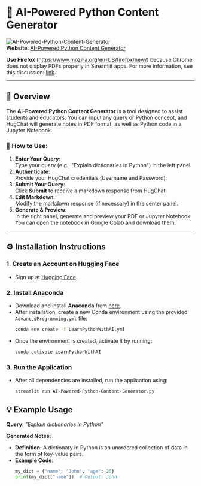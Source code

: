  
# 🌟 AI-Powered Python Content Generator

![AI-Powered-Python-Content-Generator](AI-Powered-Python-Content-Generator.gif)  
**Website**: [AI-Powered Python Content Generator](https://ai-powered-python-content-generator.streamlit.app/)


**Use Firefox** (https://www.mozilla.org/en-US/firefox/new/) because Chrome does not display PDFs properly in Streamlit apps. For more information, see this discussion: [link](https://discuss.streamlit.io/t/problems-displaying-pdf-in-streamlit-cloud/35555).

---

## 🚀 Overview
The **AI-Powered Python Content Generator** is a tool designed to assist students and educators. You can input any query or Python concept, and HugChat will generate notes in PDF format, as well as Python code in a Jupyter Notebook.

### 📝 How to Use:
1. **Enter Your Query**:  
   Type your query (e.g., "Explain dictionaries in Python") in the left panel.
2. **Authenticate**:  
   Provide your HugChat credentials (Username and Password).
3. **Submit Your Query**:  
   Click **Submit** to receive a markdown response from HugChat.
4. **Edit Markdown**:  
   Modify the markdown response (if necessary) in the center panel.
5. **Generate & Preview**:  
   In the right panel, generate and preview your PDF or Jupyter Notebook. You can open the notebook in Google Colab and download them.

---

## ⚙️ Installation Instructions

### 1. **Create an Account on Hugging Face**  
- Sign up at [Hugging Face](https://huggingface.co/welcome).

### 2. **Install Anaconda**  
- Download and install **Anaconda** from [here](https://www.anaconda.com/products/distribution).
- After installation, create a new Conda environment using the provided `AdvancedProgramming.yml` file:
  ```bash
  conda env create -f LearnPythonWithAI.yml
  ```
- Once the environment is created, activate it by running:
  ```bash
  conda activate LearnPythonWithAI
  ```

### 3. **Run the Application**  
- After all dependencies are installed, run the application using:
  ```bash
  streamlit run AI-Powered-Python-Content-Generator.py
  ```
 
## 💡 Example Usage
**Query**: *"Explain dictionaries in Python"*

**Generated Notes**:  
- **Definition**: A dictionary in Python is an unordered collection of data in the form of key-value pairs.
- **Example Code**:
  ```python
  my_dict = {"name": "John", "age": 25}
  print(my_dict["name"])  # Output: John
  ```
 
